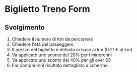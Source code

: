 Biglietto Treno Form
===
## Svolgimento
1. Chiedere il numero di Km da percorrere
1. Chiedere l'età del passeggero
1. Il prezzo del biglietto è definito in base ai km (0.21 € al km)
1. Va applicato uno sconto del 20% per i minorenni
1. Va applicato uno sconto del 40% per gli over 65
1. Far comparire il risultato dettagliato a schermo.